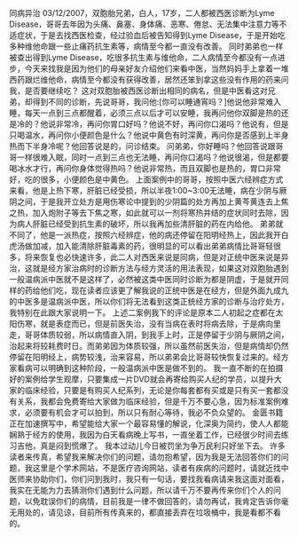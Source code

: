 同病异治
03/12/2007，双胞胎兄弟，白人，17岁，二人都被西医诊断为Lyme Disease，哥哥去年因为头痛、鼻塞、身体痛、恶寒、倦怠、无法集中注意力等不适症状，于是去找西医检查，经过验血后被告知得到Lyme Disease，于是开始吃多种维他命跟一些止痛药抗生素等，病情至今都一直没有改善。
同时弟弟也一样被查出得到Lyme Disease，吃很多抗生素与维他命，二人病情至今都没有一点进步，今天来找我是因为他们的母亲好友介绍他们来看中医，当然妈妈手上拿着一堆西药跟烂维他命，病情至今都没有获得改善，居然还笨到拿这些没有作用的药来问我，是否要继续吃？
这对双胞胎被西医诊断出相同的病名，但是中医看这对兄弟，却得到不同的诊断，先说哥哥，我问他:[你可以睡通宵吗？]他说他非常难入睡，每天一点到三点都醒着，必须三点以后才可以安睡，我再问他你双脚是热的还是冷的？他说非常冷，再问你胃口好吗？他说不好，再问你口渴吗？他说有，但是只喝温水，再问你小便颜色是什么？他说中黄色有时深黄，再问你是否感到上半身热而下半身冷呢？他回答说是的，问诊结束。
问弟弟，你好睡吗？他回答说跟哥哥一样很难入眠，同时一点到三点也无法睡，再问你口渴吗？他说很渴，但是都要喝冰水才行，再问你身体觉得热吗？他说非常热，而且双脚也是热的，胃口非常好，吃的很多，小便颜色是中黄色。
上面案例中的哥哥，按照中医六经辨症方式来看，他是上热下寒，肝脏已经受损，所以半夜1:00~3:00无法睡，病在少阴与厥阴之间，于是我开立处方是用伤寒论中提到的少阴篇的处方再加上黄芩黄连去上焦之热，加入炮附子等去下焦之寒，如此就可以一剂将寒热并结的症状同时去除，因为病人肝脏已经受到抗生素的破坏，所以我再加些清肝脏的药在内给他。
弟弟就不同了，他是一派热症，按照六经辨症，他的病还停留在阳明经热上，因此我开白虎汤做加减，加入能清除肝脏毒素的药，很明显的可以看出弟弟病情比哥哥轻很多，将来恢复也必快速许多，此二人对西医来说是同病，但是对正统中医来说是异治，这就是经方家治病时的诊断方法与经方灵活的用法表现，如果这对双胞胎遇到一般温病派中医就不是这样了，必然被这类中医同时诊断为都是阴虚，于是就开同样的药给他们吃，现在读者应该更了解我说的正统中医是在经方，但是外面九成九的中医多是温病派中医，所以你们将无法看到这类正统经方家的诊断与治疗处方，我特别在此跟大家说明一下。
上述二案例我下的评论是原本二人初起之症都在太阳伤寒，就是表症而已，但是前医失治，没有当病在表时将病去除，于是病向里走，哥哥体质较弱，所以病情直入阴，到我手上时，正是停留于少阴与厥阴之间，治起来将较耗费时日。而弟弟因为体质较强，所以虽然前医失治，但是病情却仍然停留在阳明经上，病势较浅，治来容易，所以弟弟会比哥哥较快恢复过来的。经方家看病可以明确到这种阶段，一般温病派中医是做不到的。
我一直不断的在拍摄好的案例给学生观摩，只要集成一片DVD就会再寄给购买人纪的学员，以提升大家的临床经验，只要是有购买人纪系列，无论是你每套都有买或是只有买一套都没有关系，我都会免费寄给大家做为临床经验，但是千万不要心急，因为标准案例难求，必须要有机会才可以拍到，所以只有耐心等待，我必不负众望的。
金匮书籍正在加速撰写中，希望能给大家一个最容易懂的解说，化深奥为简约，使人人都能娴熟于经方的使用，我因为白天看病晚上写书，一直坐着工作，已经很少时间去练习吉他，真是闷到慌爆了。
我本过动儿今日被罚坐为争万民利只好坐下去。
许多读者来传真，希望我来解决你们的问题，请勿抱希望，因为我是无法回答你们的问题，我这里是个学术网站，不是医疗咨询网站，读者有疾病的问题时，请就近找中医师来协助你们，你们问到我时，我只有一句话，要找我看病请来我这面对面看，我实在无能为力去猜测你们遇到什么问题，所以请千万不要再传来你们个人的问题，以免耽误你们的病情，目前我是一律不做回答的，请勿再试，我肯定告诉你毫无用处的，请见谅，目前所有传真来的，都直接丢弃在垃圾桶中，我是看都不看的。